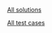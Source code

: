 [All solutions](https://github.com/wezik/solutions/tree/main/src/main/java/com/demo) 

[All test cases](https://github.com/wezik/solutions/tree/main/src/test/java/com/demo)

